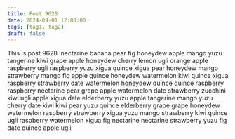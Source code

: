 ```yaml
---
title: Post 9628
date: 2024-09-01 12:00:00
tags: [tag1, tag2]
draft: false
---
```

This is post 9628.
nectarine
banana
pear
fig
honeydew
apple
mango
yuzu
tangerine
kiwi
grape
apple
honeydew
cherry
lemon
ugli
orange
apple
raspberry
ugli
raspberry
yuzu
xigua
quince
xigua
pear
honeydew
mango
strawberry
mango
fig
apple
quince
honeydew
watermelon
kiwi
quince
xigua
raspberry
strawberry
date
watermelon
honeydew
quince
quince
raspberry
raspberry
nectarine
pear
grape
apple
watermelon
date
strawberry
zucchini
kiwi
ugli
apple
xigua
date
elderberry
yuzu
apple
tangerine
mango
yuzu
cherry
date
kiwi
kiwi
pear
yuzu
quince
elderberry
grape
grape
honeydew
watermelon
raspberry
strawberry
xigua
yuzu
mango
strawberry
kiwi
quince
ugli
raspberry
watermelon
xigua
fig
nectarine
nectarine
strawberry
yuzu
fig
date
quince
apple
ugli
